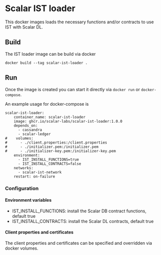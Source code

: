 # Scalar IST loader

This docker images loads the necessary functions and/or contracts to use IST with Scalar DL.

## Build

The IST loader image can be build via docker
``` 
docker build --tag scalar-ist-loader .
```

## Run

Once the image is created you can start it directly via `docker run` or `docker-compose`.

An example usage for docker-compose is
```
scalar-ist-loader:
    container_name: scalar-ist-loader
    image: ghcr.io/scalar-labs/scalar-ist-loader:1.0.0
    depends_on:
      - cassandra
      - scalar-ledger
#    volumes:
#      - ./client.properties:/client.properties
#      - ./initializer.pem:/initializer.pem
#      - ./initializer-key.pem:/initializer-key.pem
    environment:
      - IST_INSTALL_FUNCTIONS=true
      - IST_INSTALL_CONTRACTS=false
    networks:
      - scalar-ist-network
    restart: on-failure
```

### Configuration

#### Environment variables

- IST_INSTALL_FUNCTIONS: install the Scalar DB contract functions, default true
- IST_INSTALL_CONTRACTS: install the Scalar DL contracts, default true

#### Client properties and certificates

The client properties and certificates can be specified and overridden via docker volumes.


